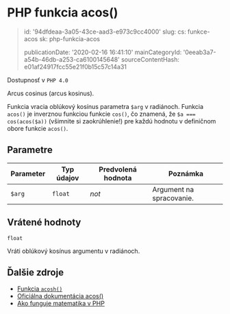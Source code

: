 PHP funkcia acos()
==================

> id: '94dfdeaa-3a05-43ce-aad3-e973c9cc4000'
> slug:
> 	cs: funkce-acos
> 	sk: php-funkcia-acos
> 
> publicationDate: '2020-02-16 16:41:10'
> mainCategoryId: '0eeab3a7-a54b-46db-a253-ca6100145648'
> sourceContentHash: e01af24917fcc55e21f0b15c57c14a31

Dostupnosť v `PHP 4.0`

Arcus cosinus (arcus kosinus).

Funkcia vracia oblúkový kosínus parametra `$arg` v radiánoch. Funkcia `acos()` je inverznou funkciou funkcie `cos()`, čo znamená, že `$a === cos(acos($a))` (všimnite si zaokrúhlenie!) pre každú hodnotu v definičnom obore funkcie `acos()`.

Parametre
---------

| Parameter | Typ údajov | Predvolená hodnota | Poznámka |
|----------|------------|-----|-----|
| `$arg` | `float` | *not* | Argument na spracovanie. |


Vrátené hodnoty
----------------

`float`

Vráti oblúkový kosínus argumentu v radiánoch.

Ďalšie zdroje
------------

- <a href="/funkcia-acosh">Funkcia `acosh()`</a>
- [Oficiálna dokumentácia acos()](https://www.php.net/manual/en/function.acos.php)
- <a href="/matematika">Ako funguje matematika v PHP</a>
